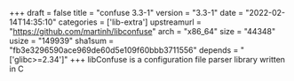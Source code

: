 +++
draft = false
title = "confuse 3.3-1"
version = "3.3-1"
date = "2022-02-14T14:35:10"
categories = ['lib-extra']
upstreamurl = "https://github.com/martinh/libconfuse"
arch = "x86_64"
size = "44348"
usize = "149939"
sha1sum = "fb3e3296590ace969de60d5e109f60bbb3711556"
depends = "['glibc>=2.34']"
+++
libConfuse is a configuration file parser library written in C